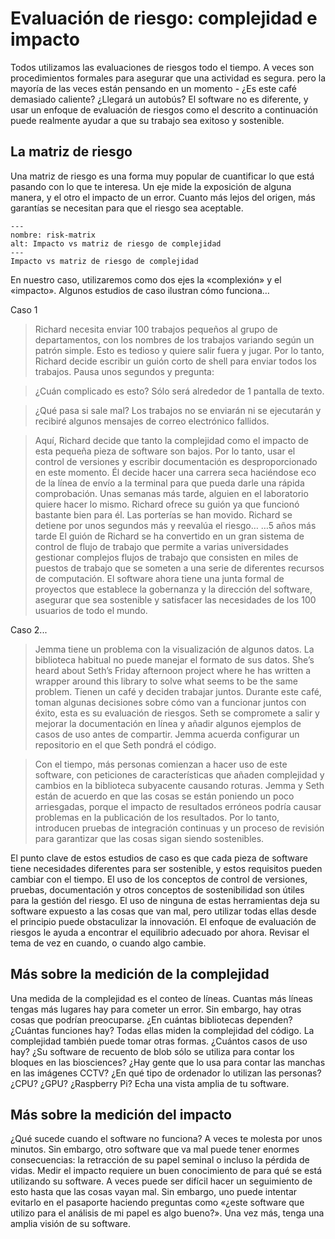 # Evaluación de riesgo: complejidad e impacto

Todos utilizamos las evaluaciones de riesgos todo el tiempo. A veces son procedimientos formales para asegurar que una actividad es segura. pero la mayoría de las veces están pensando en un momento - ¿Es este café demasiado caliente? ¿Llegará un autobús? El software no es diferente, y usar un enfoque de evaluación de riesgos como el descrito a continuación puede realmente ayudar a que su trabajo sea exitoso y sostenible.

## La matriz de riesgo

Una matriz de riesgo es una forma muy popular de cuantificar lo que está pasando con lo que te interesa. Un eje mide la exposición de alguna manera, y el otro el impacto de un error. Cuanto más lejos del origen, más garantías se necesitan para que el riesgo sea aceptable.

```{figure} ../../figures/risk-matrix.png
---
nombre: risk-matrix
alt: Impacto vs matriz de riesgo de complejidad
---
Impacto vs matriz de riesgo de complejidad
```

En nuestro caso, utilizaremos como dos ejes la «complexión» y el «impacto». Algunos estudios de caso ilustran cómo funciona…

Caso 1

> Richard necesita enviar 100 trabajos pequeños al grupo de departamentos, con los nombres de los trabajos variando según un patrón simple. Esto es tedioso y quiere salir fuera y jugar. Por lo tanto, Richard decide escribir un guión corto de shell para enviar todos los trabajos. Pausa unos segundos y pregunta:

> ¿Cuán complicado es esto? Sólo será alrededor de 1 pantalla de texto.

> ¿Qué pasa si sale mal? Los trabajos no se enviarán ni se ejecutarán y recibiré algunos mensajes de correo electrónico fallidos.

> Aquí, Richard decide que tanto la complejidad como el impacto de esta pequeña pieza de software son bajos. Por lo tanto, usar el control de versiones y escribir documentación es desproporcionado en este momento. Él decide hacer una carrera seca haciéndose eco de la línea de envío a la terminal para que pueda darle una rápida comprobación.
> Unas semanas más tarde, alguien en el laboratorio quiere hacer lo mismo. Richard ofrece su guión ya que funcionó bastante bien para él. Las porterías se han movido. Richard se detiene por unos segundos más y reevalúa el riesgo…
> …5 años más tarde El guión de Richard se ha convertido en un gran sistema de control de flujo de trabajo que permite a varias universidades gestionar complejos flujos de trabajo que consisten en miles de puestos de trabajo que se someten a una serie de diferentes recursos de computación. El software ahora tiene una junta formal de proyectos que establece la gobernanza y la dirección del software, asegurar que sea sostenible y satisfacer las necesidades de los 100 usuarios de todo el mundo.

Caso 2...

> Jemma tiene un problema con la visualización de algunos datos. La biblioteca habitual no puede manejar el formato de sus datos. She’s heard about Seth’s Friday afternoon project where he has written a wrapper around this library to solve what seems to be the same problem. Tienen un café y deciden trabajar juntos. Durante este café, toman algunas decisiones sobre cómo van a funcionar juntos con éxito, esta es su evaluación de riesgos. Seth se compromete a salir y mejorar la documentación en línea y añadir algunos ejemplos de casos de uso antes de compartir. Jemma acuerda configurar un repositorio en el que Seth pondrá el código.

> Con el tiempo, más personas comienzan a hacer uso de este software, con peticiones de características que añaden complejidad y cambios en la biblioteca subyacente causando roturas. Jemma y Seth están de acuerdo en que las cosas se están poniendo un poco arriesgadas, porque el impacto de resultados erróneos podría causar problemas en la publicación de los resultados. Por lo tanto, introducen pruebas de integración continuas y un proceso de revisión para garantizar que las cosas sigan siendo sostenibles.

El punto clave de estos estudios de caso es que cada pieza de software tiene necesidades diferentes para ser sostenible, y estos requisitos pueden cambiar con el tiempo. El uso de los conceptos de control de versiones, pruebas, documentación y otros conceptos de sostenibilidad son útiles para la gestión del riesgo. El uso de ninguna de estas herramientas deja su software expuesto a las cosas que van mal, pero utilizar todas ellas desde el principio puede obstaculizar la innovación. El enfoque de evaluación de riesgos le ayuda a encontrar el equilibrio adecuado por ahora. Revisar el tema de vez en cuando, o cuando algo cambie.

## Más sobre la medición de la complejidad

Una medida de la complejidad es el conteo de líneas. Cuantas más líneas tengas más lugares hay para cometer un error. Sin embargo, hay otras cosas que podrían preocuparse. ¿En cuántas bibliotecas dependen? ¿Cuántas funciones hay? Todas ellas miden la complejidad del código. La complejidad también puede tomar otras formas. ¿Cuántos casos de uso hay? ¿Su software de recuento de blob sólo se utiliza para contar los bloques en las biosciences? ¿Hay gente que lo usa para contar las manchas en las imágenes CCTV? ¿En qué tipo de ordenador lo utilizan las personas? ¿CPU? ¿GPU? ¿Raspberry Pi? Echa una vista amplia de tu software.

## Más sobre la medición del impacto

¿Qué sucede cuando el software no funciona? A veces te molesta por unos minutos. Sin embargo, otro software que va mal puede tener enormes consecuencias: la retracción de su papel seminal o incluso la pérdida de vidas. Medir el impacto requiere un buen conocimiento de para qué se está utilizando su software. A veces puede ser difícil hacer un seguimiento de esto hasta que las cosas vayan mal. Sin embargo, uno puede intentar evitarlo en el pasaporte haciendo preguntas como «¿este software que utilizo para el análisis de mi papel es algo bueno?». Una vez más, tenga una amplia visión de su software.

